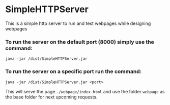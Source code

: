 # SimpleHTTPServer
This is a simple http server to run and test webpages while designing webpages

### To run the server on the default port (8000) simply use the command:

`java -jar /dist/SimpleHTTPServer.jar`

### To run the server on a specific port run the command:

`java -jar /dist/SimpleHTTPServer.jar <port>`

This will serve the page `./webpage/index.html` and use the folder `webpage` as the base folder for next upcoming requests.


